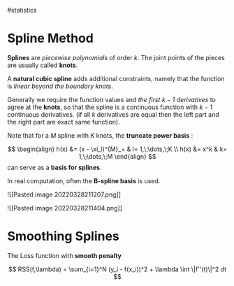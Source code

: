 #statistics 

# Spline Method


**Splines** are _piecewise polynomials_ of order $k$. 
The joint points of the pieces are usually called **knots**.

A **natural cubic spline** adds additional constraints, namely that the function is _linear beyond the boundary knots_. 

Generally we require the function values and _the first $k − 1$ derivatives_ to agree at the **knots**, so that the spline is a continuous function with $k − 1$ continuous derivatives. (if all $k$ derivatives are equal then the left part and the right part are exact same function).

Note that for a $M$ spline with $K$ knots, the **truncate power basis** :

$$
\begin{align}
h(x) &= (x - \xi_l)^{M}_+ & l= 1,\;\dots,\;K  \\
h(x) &= x^k & k= 1,\;\dots,\;M
\end{align}
$$
can serve as a **basis for splines**.


In real computation, often the **B-spline basis** is used.


![[Pasted image 20220328211207.png]]


![[Pasted image 20220328211404.png]]


# Smoothing Splines

The Loss function with **smooth penalty**

$$
RSS(f,\lambda) = \sum_{i=1}^N (y_i - f(x_i))^2 + \lambda \int \|f''(t)\|^2 dt
$$







